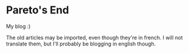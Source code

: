 Pareto's End
============

My blog :)

The old articles may be imported, even though they're in french. I will not translate them, but I'll probably be blogging in english though.
